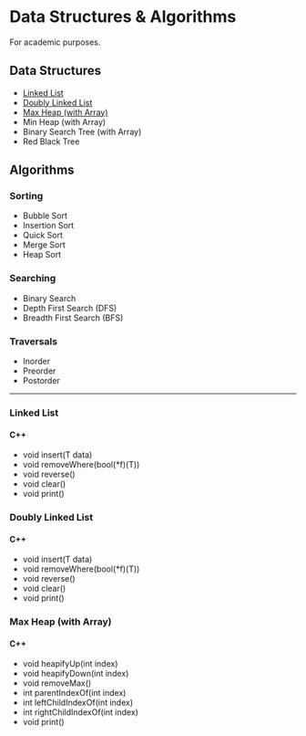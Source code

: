 # Data Structures & Algorithms

For academic purposes.
## Data Structures
* [Linked List](https://github.com/synzen/Data-Structures-Algorithms#linked-list)
* [Doubly Linked List](https://github.com/synzen/Data-Structures-Algorithms#doubly-linked-list)
* [Max Heap (with Array)](https://github.com/synzen/Data-Structures-Algorithms#max-heap-with-array)
* Min Heap (with Array)
* Binary Search Tree (with Array)
* Red Black Tree

## Algorithms
### Sorting
  * Bubble Sort
  * Insertion Sort
  * Quick Sort
  * Merge Sort
  * Heap Sort
### Searching
  * Binary Search
  * Depth First Search (DFS)
  * Breadth First Search (BFS)
### Traversals
  * Inorder
  * Preorder
  * Postorder

***

### Linked List
#### C++
  * void insert(T data)
  * void removeWhere(bool(*f)(T))
  * void reverse()
  * void clear()
  * void print()

### Doubly Linked List
#### C++
  * void insert(T data)
  * void removeWhere(bool(*f)(T))
  * void reverse()
  * void clear()
  * void print()

### Max Heap (with Array)
#### C++
  * void heapifyUp(int index)
  * void heapifyDown(int index)
  * void removeMax()
  * int parentIndexOf(int index)
  * int leftChildIndexOf(int index)
  * int rightChildIndexOf(int index)
  * void print()